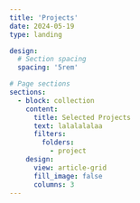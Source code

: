 ```yaml
---
title: 'Projects'
date: 2024-05-19
type: landing

design:
  # Section spacing
  spacing: '5rem'

# Page sections
sections:
  - block: collection
    content:
      title: Selected Projects
      text: lalalalalaa
      filters:
        folders:
          - project
    design:
      view: article-grid
      fill_image: false
      columns: 3
---
```

